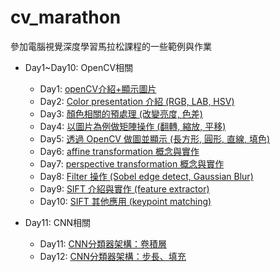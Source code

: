 # cv_marathon
參加電腦視覺深度學習馬拉松課程的一些範例與作業
* Day1~Day10: OpenCV相關
  * Day1: <a href="Day1">openCV介紹+顯示圖片</a>
  * Day2: <a href="Day2">Color presentation 介紹 (RGB, LAB, HSV)</a>
  * Day3: <a href="Day3">顏色相關的預處理 (改變亮度, 色差)</a>
  * Day4: <a href="Day4">以圖片為例做矩陣操作 (翻轉, 縮放, 平移)</a>
  * Day5: <a href="Day5">透過 OpenCV 做圖並顯示 (長方形, 圓形, 直線, 填色)</a>
  * Day6: <a href="Day6">affine transformation 概念與實作</a>
  * Day7: <a href="Day7">perspective transformation 概念與實作</a>
  * Day8: <a href="Day8">Filter 操作 (Sobel edge detect, Gaussian Blur)</a>
  * Day9: <a href="Day9">SIFT 介紹與實作 (feature extractor)</a>
  * Day10: <a href="Day10">SIFT 其他應用 (keypoint matching)</a>
    
* Day11: CNN相關
  * Day11: <a href="Day11">CNN分類器架構：卷積層</a>
  * Day12: <a href="Day12">CNN分類器架構：步長、填充</a>
